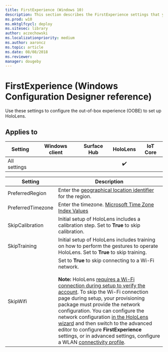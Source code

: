```yaml
---
title: FirstExperience (Windows 10)
description: This section describes the FirstExperience settings that you can configure in provisioning packages for Windows 10 using Windows Configuration Designer.
ms.prod: w10
ms.mktglfcycl: deploy
ms.sitesec: library
author: aczechowski
ms.localizationpriority: medium
ms.author: aaroncz
ms.topic: article
ms.date: 08/08/2018
ms.reviewer: 
manager: dougeby
---
```


# FirstExperience (Windows Configuration Designer reference)

Use these settings to configure the out-of-box experience (OOBE) to set up HoloLens. 

## Applies to

| Setting   | Windows client | Surface Hub | HoloLens | IoT Core |
| --- | :---: | :---: | :---: | :---: |
| All settings |   |  | ✔️ |  |

Setting | Description
--- | ---
PreferredRegion | Enter the [geographical location identifier](/windows/win32/intl/table-of-geographical-locations) for the region.
PreferredTimezone | Enter the timezone. [Microsoft Time Zone Index Values](/previous-versions/windows/embedded/ms912391(v=winembedded.11))
SkipCalibration | Initial setup of HoloLens includes a calibration step. Set to **True** to skip calibration.
SkipTraining | Initial setup of HoloLens includes training on how to perform the gestures to operate HoloLens. Set to **True** to skip training. 
SkipWifi | Set to **True** to skip connecting to a Wi-Fi network.<br><br>**Note:** HoloLens [requires a Wi-Fi connection during setup to verify the account](/hololens/hololens-setup). To skip the Wi-Fi connection page during setup, your provisioning package must provide the network configuration. You can configure the network configuration [in the HoloLens wizard](/hololens/hololens-provisioning#create-a-provisioning-package-for-hololens-using-the-hololens-wizard) and then switch to the advanced editor to configure **FirstExperience** settings, or in advanced settings, configure a WLAN [connectivity profile](wcd-connectivityprofiles.md).
